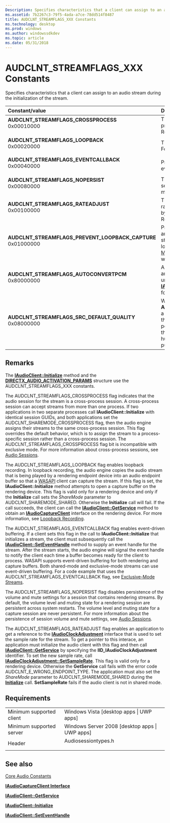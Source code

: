 ```yaml
---
Description: Specifies characteristics that a client can assign to an audio stream during the initialization of the stream.
ms.assetid: 7b2267c3-79f5-4ada-a7ce-78dd514f8487
title: AUDCLNT_STREAMFLAGS_XXX Constants
ms.technology: desktop
ms.prod: windows
ms.author: windowssdkdev
ms.topic: article
ms.date: 05/31/2018
---
```


# AUDCLNT\_STREAMFLAGS\_XXX Constants

Specifies characteristics that a client can assign to an audio stream during the initialization of the stream.



| Constant/value                                                                                                                                                                                                                                                                                                                | Description                                                                                                                                                                                                                                                                                                                                        |
|:------------------------------------------------------------------------------------------------------------------------------------------------------------------------------------------------------------------------------------------------------------------------------------------------------------------------------|:---------------------------------------------------------------------------------------------------------------------------------------------------------------------------------------------------------------------------------------------------------------------------------------------------------------------------------------------------|
| <span id="AUDCLNT_STREAMFLAGS_CROSSPROCESS"></span><span id="audclnt_streamflags_crossprocess"></span><dl> <dt>**AUDCLNT\_STREAMFLAGS\_CROSSPROCESS**</dt> <dt>0x00010000</dt> </dl>                                       | The audio stream will be a member of a cross-process audio session. For more information, see Remarks.<br/>                                                                                                                                                                                                                                  |
| <span id="AUDCLNT_STREAMFLAGS_LOOPBACK"></span><span id="audclnt_streamflags_loopback"></span><dl> <dt>**AUDCLNT\_STREAMFLAGS\_LOOPBACK**</dt> <dt>0x00020000</dt> </dl>                                                   | The audio stream will operate in loopback mode. For more information, see Remarks.<br/>                                                                                                                                                                                                                                                      |
| <span id="AUDCLNT_STREAMFLAGS_EVENTCALLBACK"></span><span id="audclnt_streamflags_eventcallback"></span><dl> <dt>**AUDCLNT\_STREAMFLAGS\_EVENTCALLBACK**</dt> <dt>0x00040000</dt> </dl>                                    | Processing of the audio buffer by the client will be event driven. For more information, see Remarks. <br/>                                                                                                                                                                                                                                  |
| <span id="AUDCLNT_STREAMFLAGS_NOPERSIST"></span><span id="audclnt_streamflags_nopersist"></span><dl> <dt>**AUDCLNT\_STREAMFLAGS\_NOPERSIST**</dt> <dt>0x00080000</dt> </dl>                                                | The volume and mute settings for an audio session will not persist across system restarts. For more information, see Remarks.<br/>                                                                                                                                                                                                           |
| <span id="AUDCLNT_STREAMFLAGS_RATEADJUST"></span><span id="audclnt_streamflags_rateadjust"></span><dl> <dt>**AUDCLNT\_STREAMFLAGS\_RATEADJUST**</dt> <dt>0x00100000</dt> </dl>                                             | This constant is new in Windows 7. The sample rate of the stream is adjusted to a rate specified by an application. For more information, see Remarks. <br/>                                                                                                                                                                                 |
| <span id="AUDCLNT_STREAMFLAGS_PREVENT_LOOPBACK_CAPTURE"></span><span id="audclnt_streamflags_prevent_loopback_capture"></span><dl> <dt>**AUDCLNT\_STREAMFLAGS\_PREVENT\_LOOPBACK\_CAPTURE**</dt> <dt>0x01000000</dt> </dl> | Prevents the render stream from being included in any application loopback streams. Note that this stream will continue to be included in the endpoint loopback stream. This has no effect on [Exclusive-Mode Streams](exclusive-mode-streams.md). This constant is available starting with Windows 10, version 1803.<br/>                  |
| <span id="AUDCLNT_STREAMFLAGS_AUTOCONVERTPCM"></span><span id="audclnt_streamflags_autoconvertpcm"></span><dl> <dt>**AUDCLNT\_STREAMFLAGS\_AUTOCONVERTPCM**</dt> <dt>0x80000000</dt> </dl>                                 | A channel matrixer and a sample rate converter are inserted as necessary to convert between the uncompressed format supplied to [**IAudioClient::Initialize**](/windows/desktop/api/Audioclient/nf-audioclient-iaudioclient-initialize) and the audio engine mix format.<br/>                                                                                                            |
| <span id="AUDCLNT_STREAMFLAGS_SRC_DEFAULT_QUALITY"></span><span id="audclnt_streamflags_src_default_quality"></span><dl> <dt>**AUDCLNT\_STREAMFLAGS\_SRC\_DEFAULT\_QUALITY**</dt> <dt>0x08000000</dt> </dl>                | When used with **AUDCLNT\_STREAMFLAGS\_AUTOCONVERTPCM**, a sample rate converter with better quality than the default conversion but with a higher performance cost is used. This should be used if the audio is ultimately intended to be heard by humans as opposed to other scenarios such as pumping silence or populating a meter.<br/> |



## Remarks

The [**IAudioClient::Initialize**](/windows/desktop/api/Audioclient/nf-audioclient-iaudioclient-initialize) method and the [**DIRECTX\_AUDIO\_ACTIVATION\_PARAMS**](/windows/desktop/api/Mmdeviceapi/ns-mmdeviceapi-tagdirectx_audio_activation_params) structure use the AUDCLNT\_STREAMFLAGS\_XXX constants.

The AUDCLNT\_STREAMFLAGS\_CROSSPROCESS flag indicates that the audio session for the stream is a cross-process session. A cross-process session can accept streams from more than one process. If two applications in two separate processes call **IAudioClient::Initialize** with identical session GUIDs, and both applications set the AUDCLNT\_SHAREMODE\_CROSSPROCESS flag, then the audio engine assigns their streams to the same cross-process session. This flag overrides the default behavior, which is to assign the stream to a process-specific session rather than a cross-process session. The AUDCLNT\_STREAMFLAGS\_CROSSPROCESS flag bit is incompatible with exclusive mode. For more information about cross-process sessions, see [Audio Sessions](audio-sessions.md).

The AUDCLNT\_STREAMFLAGS\_LOOPBACK flag enables loopback recording. In loopback recording, the audio engine copies the audio stream that is being played by a rendering endpoint device into an audio endpoint buffer so that a [WASAPI](wasapi.md) client can capture the stream. If this flag is set, the **IAudioClient::Initialize** method attempts to open a capture buffer on the rendering device. This flag is valid only for a rendering device and only if the **Initialize** call sets the *ShareMode* parameter to AUDCLNT\_SHAREMODE\_SHARED. Otherwise the **Initialize** call will fail. If the call succeeds, the client can call the [**IAudioClient::GetService**](/windows/desktop/api/Audioclient/nf-audioclient-iaudioclient-getservice) method to obtain an [**IAudioCaptureClient**](/windows/desktop/api/Audioclient/nn-audioclient-iaudiocaptureclient) interface on the rendering device. For more information, see [Loopback Recording](loopback-recording.md).

The AUDCLNT\_STREAMFLAGS\_EVENTCALLBACK flag enables event-driven buffering. If a client sets this flag in the call to **IAudioClient::Initialize** that initializes a stream, the client must subsequently call the [**IAudioClient::SetEventHandle**](/windows/desktop/api/Audioclient/nf-audioclient-iaudioclient-seteventhandle) method to supply an event handle for the stream. After the stream starts, the audio engine will signal the event handle to notify the client each time a buffer becomes ready for the client to process. WASAPI supports event-driven buffering for both rendering and capture buffers. Both shared-mode and exclusive-mode streams can use event-driven buffering. For a code example that uses the AUDCLNT\_STREAMFLAGS\_EVENTCALLBACK flag, see [Exclusive-Mode Streams](exclusive-mode-streams.md).

The AUDCLNT\_STREAMFLAGS\_NOPERSIST flag disables persistence of the volume and mute settings for a session that contains rendering streams. By default, the volume level and muting state for a rendering session are persistent across system restarts. The volume level and muting state for a capture session are never persistent. For more information about the persistence of session volume and mute settings, see [Audio Sessions](audio-sessions.md).

The AUDCLNT\_STREAMFLAGS\_RATEADJUST flag enables an application to get a reference to the [**IAudioClockAdjustment**](/windows/desktop/api/audioclient/nn-audioclient-iaudioclockadjustment) interface that is used to set the sample rate for the stream. To get a pointer to this interace, an application must initialize the audio client with this flag and then call [**IAudioClient::GetService**](/windows/desktop/api/Audioclient/nf-audioclient-iaudioclient-getservice) by specifying the **IID\_IAudioClockAdjustment** identifier. To set the new sample rate, call [**IAudioClockAdjustment::SetSampleRate**](/windows/desktop/api/audioclient/nf-audioclient-iaudioclockadjustment-setsamplerate). This flag is valid only for a rendering device. Otherwise the **GetService** call fails with the error code AUDCLNT\_E\_WRONG\_ENDPOINT\_TYPE. The application must also set the *ShareMode* parameter to AUDCLNT\_SHAREMODE\_SHARED during the [**Initialize**](/windows/desktop/api/Audioclient/nf-audioclient-iaudioclient-initialize) call. **SetSampleRate** fails if the audio client is not in shared mode.

## Requirements



|                                     |                                                                                                |
|-------------------------------------|------------------------------------------------------------------------------------------------|
| Minimum supported client<br/> | Windows Vista \[desktop apps \| UWP apps\]<br/>                                          |
| Minimum supported server<br/> | Windows Server 2008 \[desktop apps \| UWP apps\]<br/>                                    |
| Header<br/>                   | <dl> <dt>Audiosessiontypes.h</dt> </dl> |



## See also

<dl> <dt>

[Core Audio Constants](core-audio-constants.md)
</dt> <dt>

[**IAudioCaptureClient Interface**](/windows/desktop/api/Audioclient/nn-audioclient-iaudiocaptureclient)
</dt> <dt>

[**IAudioClient::GetService**](/windows/desktop/api/Audioclient/nf-audioclient-iaudioclient-getservice)
</dt> <dt>

[**IAudioClient::Initialize**](/windows/desktop/api/Audioclient/nf-audioclient-iaudioclient-initialize)
</dt> <dt>

[**IAudioClient::SetEventHandle**](/windows/desktop/api/Audioclient/nf-audioclient-iaudioclient-seteventhandle)
</dt> </dl>

 

 




